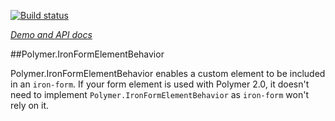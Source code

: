 
<!---

This README is automatically generated from the comments in these files:
iron-form-element-behavior.html

Edit those files, and our readme bot will duplicate them over here!
Edit this file, and the bot will squash your changes :)

The bot does some handling of markdown. Please file a bug if it does the wrong
thing! https://github.com/PolymerLabs/tedium/issues

-->

[![Build status](https://travis-ci.org/PolymerElements/iron-form-element-behavior.svg?branch=master)](https://travis-ci.org/PolymerElements/iron-form-element-behavior)

_[Demo and API docs](https://elements.polymer-project.org/elements/iron-form-element-behavior)_


##Polymer.IronFormElementBehavior

  Polymer.IronFormElementBehavior enables a custom element to be included
  in an `iron-form`.
  If your form element is used with Polymer 2.0, it doesn't need to implement
  `Polymer.IronFormElementBehavior` as `iron-form` won't rely on it.
